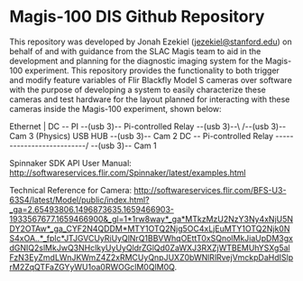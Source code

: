 # Magis-100 DIS Github Repository
This repository was developed by Jonah Ezekiel (jezekiel@stanford.edu) on behalf of and with guidance from the SLAC Magis team to aid in the development
 and planning for the diagnostic imaging system for the Magis-100 experiment. This repository provides the functionality to both trigger and modify feature
 variables of Flir Blackfly Model S cameras over software with the purpose of developing a system to easily characterize these cameras and test hardware for
 the layout planned for interacting with these cameras inside the Magis-100 experiment, shown below: 

   Ethernet
      |
DC -- PI --(usb 3)-- Pi-controlled Relay --(usb 3)--\        /--(usb 3)-- Cam 3 (Physics)
                                                     USB HUB --(usb 3)-- Cam 2
DC -- Pi-controlled Relay --------------------------/        \--(usb 3)-- Cam 1


Spinnaker SDK API User Manual: http://softwareservices.flir.com/Spinnaker/latest/examples.html

Technical Reference for Camera: http://softwareservices.flir.com/BFS-U3-63S4/latest/Model/public/index.html?_ga=2.65493806.1496873635.1659466903-1933567677.1659466900&_gl=1*1rw8way*_ga*MTkzMzU2NzY3Ny4xNjU5NDY2OTAw*_ga_CYF2N4QDDM*MTY1OTQ2Njg5OC4xLjEuMTY1OTQ2Njk0NS4xOA..*_fplc*JTJGVCUyRiUyQlNrQ1BBVWhqOEttT0xSQnolMkJiaUpDM3gxdGNIQ2slMkJwQ3NHclkyUyUyQldrZGlQd0ZaWXJ3RXZjWTBEMUhYSXg5alFzN3EyZmdLWnJKWmZ4Z2xRMCUyQnpJUXZ0bWNlRlRvejVmckpDaHdISlprM2ZqQTFaZGYyWU1oa0RWOGclM0QlM0Q.
